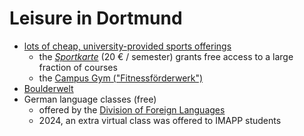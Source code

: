# Leisure in Dortmund

* [lots of cheap, university-provided sports offerings](https://hsp.tu-dortmund.de/sportangebot/)
  * the [_Sportkarte_](https://www.buchsys.ahs.tu-dortmund.de/angebote/aktueller\_zeitraum/\_SPORTKARTE.html) (20 € / semester) grants free access to a large fraction of courses
  * the [Campus Gym ("Fitnessförderwerk")](https://hsp.tu-dortmund.de/en/hauptnavigation/campus-gym/)
* [Boulderwelt](https://www.boulderwelt-dortmund.de/)
* German language classes (free)
  * offered by the [Division of Foreign Languages](https://fs.zhb.tu-dortmund.de/en/)
  * 2024, an extra virtual class was offered to IMAPP students
